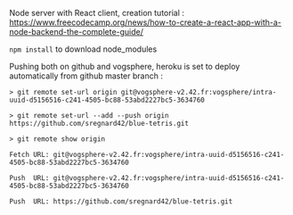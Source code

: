 Node server with React client, creation tutorial : https://www.freecodecamp.org/news/how-to-create-a-react-app-with-a-node-backend-the-complete-guide/

`npm install` to download node_modules

Pushing both on github and vogsphere, heroku is set to deploy automatically from github master branch :

`> git remote set-url origin git@vogsphere-v2.42.fr:vogsphere/intra-uuid-d5156516-c241-4505-bc88-53abd2227bc5-3634760`

`> git remote set-url --add --push origin https://github.com/sregnard42/blue-tetris.git`

`> git remote show origin`
    
`Fetch URL: git@vogsphere-v2.42.fr:vogsphere/intra-uuid-d5156516-c241-4505-bc88-53abd2227bc5-3634760`

`Push  URL: git@vogsphere-v2.42.fr:vogsphere/intra-uuid-d5156516-c241-4505-bc88-53abd2227bc5-3634760`

`Push  URL: https://github.com/sregnard42/blue-tetris.git`